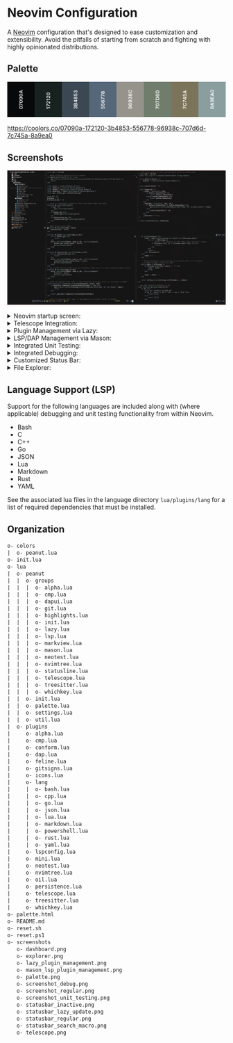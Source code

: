 # Neovim Configuration

A [Neovim] configuration that's designed to ease customization and
extensibility. Avoid the pitfalls of starting from scratch and fighting with
highly opinionated distributions.

## Palette

![Palette](./screenshots/palette.png)

https://coolors.co/07090a-172120-3b4853-556778-96938c-707d6d-7c745a-8a9ea0

## Screenshots

![Regular](./screenshots/screenshot_regular.png)

<details>
<summary>Neovim startup screen:</summary>

![Dashboard](./screenshots/dashboard.png)

</details>

<details>
<summary>Telescope Integration:</summary>

![Telescope](./screenshots/telescope.png)

</details>

<details>
<summary>Plugin Management via Lazy:</summary>

![Lazy](./screenshots/lazy_plugin_management.png)

</details>

<details>
<summary>LSP/DAP Management via Mason:</summary>

![Mason](./screenshots/mason_lsp_plugin_management.png)

</details>

<details>
<summary>Integrated Unit Testing:</summary>

![Unit Testing](./screenshots/screenshot_unit_testing.png)

</details>

<details>
<summary>Integrated Debugging:</summary>

![Debugging](./screenshots/screenshot_debug.png)

</details>

<details>
<summary>Customized Status Bar:</summary>

![Regular](./screenshots/statusbar_regular.png)
![Search and Macro Recording](./screenshots/statusbar_search_macro.png)
![Plugin Update Notification](./screenshots/statusbar_lazy_update.png)
![Inactive Window](./screenshots/statusbar_inactive.png)

</details>

<details>
<summary>File Explorer:</summary>

![Explorer](./screenshots/explorer.png)

</details>

## Language Support (LSP)

Support for the following languages are included along with (where applicable)
debugging and unit testing functionality from within Neovim.

- Bash
- C
- C++
- Go
- JSON
- Lua
- Markdown
- Rust
- YAML

See the associated lua files in the language directory `lua/plugins/lang` for a
list of required dependencies that must be installed.

## Organization

```console
o- colors
|  o- peanut.lua
o- init.lua
o- lua
|  o- peanut
|  |  o- groups
|  |  |  o- alpha.lua
|  |  |  o- cmp.lua
|  |  |  o- dapui.lua
|  |  |  o- git.lua
|  |  |  o- highlights.lua
|  |  |  o- init.lua
|  |  |  o- lazy.lua
|  |  |  o- lsp.lua
|  |  |  o- markview.lua
|  |  |  o- mason.lua
|  |  |  o- neotest.lua
|  |  |  o- nvimtree.lua
|  |  |  o- statusline.lua
|  |  |  o- telescope.lua
|  |  |  o- treesitter.lua
|  |  |  o- whichkey.lua
|  |  o- init.lua
|  |  o- palette.lua
|  |  o- settings.lua
|  |  o- util.lua
|  o- plugins
|     o- alpha.lua
|     o- cmp.lua
|     o- conform.lua
|     o- dap.lua
|     o- feline.lua
|     o- gitsigns.lua
|     o- icons.lua
|     o- lang
|     |  o- bash.lua
|     |  o- cpp.lua
|     |  o- go.lua
|     |  o- json.lua
|     |  o- lua.lua
|     |  o- markdown.lua
|     |  o- powershell.lua
|     |  o- rust.lua
|     |  o- yaml.lua
|     o- lspconfig.lua
|     o- mini.lua
|     o- neotest.lua
|     o- nvimtree.lua
|     o- oil.lua
|     o- persistence.lua
|     o- telescope.lua
|     o- treesitter.lua
|     o- whichkey.lua
o- palette.html
o- README.md
o- reset.sh
o- reset.ps1
o- screenshots
   o- dashboard.png
   o- explorer.png
   o- lazy_plugin_management.png
   o- mason_lsp_plugin_management.png
   o- palette.png
   o- screenshot_debug.png
   o- screenshot_regular.png
   o- screenshot_unit_testing.png
   o- statusbar_inactive.png
   o- statusbar_lazy_update.png
   o- statusbar_regular.png
   o- statusbar_search_macro.png
   o- telescope.png
```

[neovim]: https://github.com/neovim/neovim
[tsl]: https://github.com/freddiehaddad/tsl
